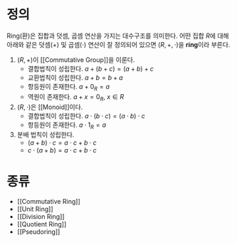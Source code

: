 # 정의
Ring(환)은 집합과 덧셈, 곱셈 연산을 가지는 대수구조를 의미한다. 어떤 집합 $R$에 대해 아래와 같은 덧셈($+$) 및 곱셈($\cdot$) 연산이 잘 정의되어 있으면 $(R, +, \cdot)$을 **ring**이라 부른다.
1) $(R, +)$이 [[Commutative Group]]을 이룬다.
	- 결합법칙이 성립한다. $a+(b+c)=(a+b)+c$
	- 교환법칙이 성립한다. $a+b = b+a$
	- 항등원이 존재한다. $a+0_R = a$
	- 역원이 존재한다. $a + x = 0_R$, $x \in R$
2) $(R, \cdot)$은 [[Monoid]]이다.
	- 결합법칙이 성립한다. $a \cdot (b \cdot c) = (a \cdot b) \cdot c$
	- 항등원이 존재한다. $a \cdot 1_R = a$
3) 분배 법칙이 성립한다.
	- $(a+b)\cdot c =a \cdot c + b \cdot c$
	- $c \cdot (a+ b) =a \cdot c + b \cdot c$

# 종류
- [[Commutative Ring]]
- [[Unit Ring]]
- [[Division Ring]]
- [[Quotient Ring]]
- [[Pseudoring]]

